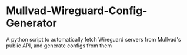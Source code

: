 # Mullvad-Wireguard-Config-Generator
A python script to automatically fetch Wireguard servers from Mullvad's public API, and generate configs from them
